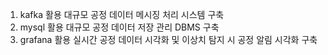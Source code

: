 1. kafka 활용 대규모 공정 데이터 메시징 처리 시스템 구축
2. mysql 활용 대규모 공정 데이터 저장 관리 DBMS 구축
3. grafana 활용 실시간 공정 데이터 시각화 및 이상치 탐지 시 공정 알림 시각화 구축